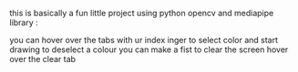 this is basically a fun little project using python opencv and mediapipe library : 

you can hover over the tabs with ur index inger to select color and start drawing 
to deselect a colour you can make a fist 
to clear the screen hover over the clear tab 
